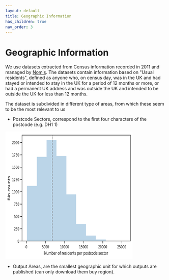 ```yaml
---
layout: default
title: Geographic Information
has_children: true
nav_order: 3
---
```


Geographic Information
========
We use datasets extracted from Census information recorded in 2011 and managed by [Nomis](https://www.nomisweb.co.uk/). The datasets contain information based on "Usual residents", defined as anyone who, on census day, was in the UK and had stayed or intended to stay in the UK for a period of 12 months or more, or had a permanent UK address and was outside the UK and intended to be outside the UK for less than 12 months.

The dataset is subdivided in different type of areas, from which these seem to be the most relevant to us

- Postcode Sectors, correspond to the first four characters of the postcode (e.g. DH1 1)

<img src="images/postcode_count.png" alt="Kitten"
	title="Distribution of residents per postcode sector" width="400" height="400" align="middle" />

- Output Areas, are the smallest geographic unit for which outputs are published (can only download them buy region).

